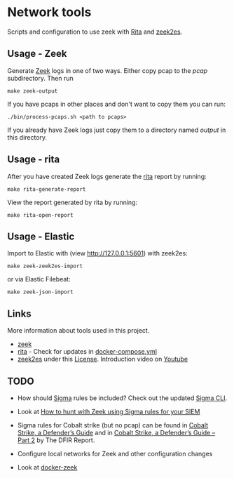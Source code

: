 # Network tools 

Scripts and configuration to use zeek with [Rita](https://github.com/activecm/rita) and [zeek2es](https://github.com/corelight/zeek2es). 

## Usage - Zeek

Generate [Zeek](https://zeek.org/) logs in one of two ways. Either copy pcap to the *pcap* subdirectory. Then run 

    make zeek-output

If you have pcaps in other places and don't want to copy them you can run:

    ./bin/process-pcaps.sh <path to pcaps>

If you already have Zeek logs just copy them to a directory named *output* in this directory.

## Usage - rita

After you have created Zeek logs generate the [rita](https://github.com/activecm/rita) report by running:

    make rita-generate-report

View the report generated by rita by running:

    make rita-open-report

## Usage - Elastic

Import to Elastic with (view http://127.0.0.1:5601) with zeek2es:

    make zeek-zeek2es-import

or via Elastic Filebeat:

    make zeek-json-import

## Links

More information about tools used in this project.

- [zeek](https://zeek.org/)
- [rita](https://github.com/activecm/rita) - Check for updates in [docker-compose.yml](https://github.com/activecm/rita/blob/master/docker-compose.yml)
- [zeek2es](https://github.com/corelight/zeek2es) under this [License](https://github.com/corelight/zeek2es/blob/master/LICENSE). Introduction video on [Youtube](https://www.youtube.com/watch?v=Ahe4jmdB2uQ)

## TODO

- How should [Sigma](https://github.com/SigmaHQ/sigma) rules be included? Check out the updated [Sigma CLI][scl].
- Look at [How to hunt with Zeek using Sigma rules for your SIEM](https://www.youtube.com/watch?v=B20u53S72zA)
- Sigma rules for Cobalt strike (but no pcap) can be found in [Cobalt Strike, a Defender’s Guide](https://thedfirreport.com/2021/08/29/cobalt-strike-a-defenders-guide/) and in [Cobalt Strike, a Defender’s Guide – Part 2](https://thedfirreport.com/2022/01/24/cobalt-strike-a-defenders-guide-part-2/) by The DFIR Report.
- Configure local networks for Zeek and other configuration changes
- Look at [docker-zeek](https://github.com/blacktop/docker-zeek)

    [scl]: https://twitter.com/blubbfiction/status/1554760172475645953
